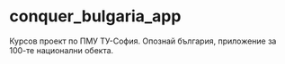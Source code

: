 # conquer_bulgaria_app
Курсов проект по ПМУ ТУ-София.
Опознай българия, приложение за 100-те национални обекта.
